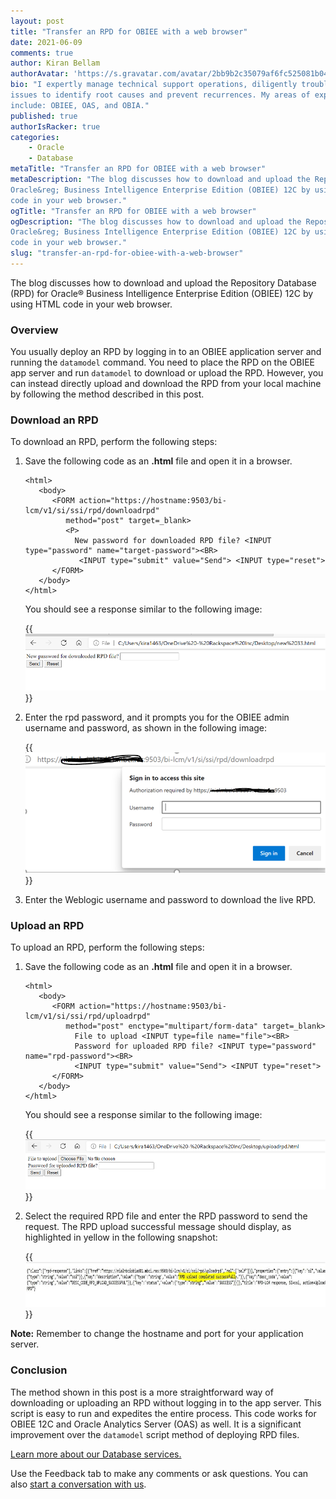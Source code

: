 ```yaml
---
layout: post
title: "Transfer an RPD for OBIEE with a web browser"
date: 2021-06-09
comments: true
author: Kiran Bellam
authorAvatar: 'https://s.gravatar.com/avatar/2bb9b2c35079af6fc525081b04c15470'
bio: "I expertly manage technical support operations, diligently troubleshooting
issues to identify root causes and prevent recurrences. My areas of expertise
include: OBIEE, OAS, and OBIA."
published: true
authorIsRacker: true
categories:
    - Oracle
    - Database
metaTitle: "Transfer an RPD for OBIEE with a web browser"
metaDescription: "The blog discusses how to download and upload the Repository Database (RPD) for
Oracle&reg; Business Intelligence Enterprise Edition (OBIEE) 12C by using HTML
code in your web browser."
ogTitle: "Transfer an RPD for OBIEE with a web browser"
ogDescription: "The blog discusses how to download and upload the Repository Database (RPD) for
Oracle&reg; Business Intelligence Enterprise Edition (OBIEE) 12C by using HTML
code in your web browser."
slug: "transfer-an-rpd-for-obiee-with-a-web-browser"
---
```


The blog discusses how to download and upload the Repository Database (RPD) for
Oracle&reg; Business Intelligence Enterprise Edition (OBIEE) 12C by using HTML
code in your web browser.

<!--more-->

### Overview

You usually deploy an RPD by logging in to an OBIEE application server and running the `datamodel` command. You need to place the RPD on the OBIEE app server and run `datamodel` to download or upload the RPD. However, you can instead directly upload and download the RPD from your local machine by following the method described in this post.

### Download an RPD

To download an RPD, perform the following steps:

1. Save the following code as an **.html** file and open it in a browser.

       <html>  
          <body>
             <FORM action="https://hostname:9503/bi-lcm/v1/si/ssi/rpd/downloadrpd"
                method="post" target=_blank>
                <P>
                  New password for downloaded RPD file? <INPUT type="password" name="target-password"><BR>
                   <INPUT type="submit" value="Send"> <INPUT type="reset">
             </FORM>
          </body>
       </html>

   You should see a response similar to the following image:

   {{<img src="Picture1.png" title="" alt="">}}

2. Enter the rpd password, and it prompts you for the OBIEE admin username and
   password, as shown in the following image:

   {{<img src="Picture2.png" title="" alt="">}}

3. Enter the Weblogic username and password to download the live RPD.

### Upload an RPD

To upload an RPD, perform the following steps:

1. Save the following code as an **.html** file and open it in a browser.

       <html>  
          <body>
             <FORM action="https://hostname:9503/bi-lcm/v1/si/ssi/rpd/uploadrpd"
                method="post" enctype="multipart/form-data" target=_blank>
                  File to upload <INPUT type=file name="file"><BR>
                  Password for uploaded RPD file? <INPUT type="password" name="rpd-password"><BR>
                  <INPUT type="submit" value="Send"> <INPUT type="reset">
             </FORM>
          </body>
       </html>

   You should see a response similar to the following image:

   {{<img src="Picture3.png" title="" alt="">}}

2. Select the required RPD file and enter the RPD password to send the request.
   The RPD upload successful message should display, as highlighted in yellow in
   the following snapshot:

   {{<img src="Picture4.png" title="" alt="">}}

**Note:** Remember to change the hostname and port for your application server.

### Conclusion

The method shown in this post is a more straightforward way of downloading or
uploading an RPD without logging in to the app server. This script is easy to
run and expedites the entire process. This code works for OBIEE 12C and Oracle
Analytics Server (OAS) as well. It is a significant improvement over the
`datamodel` script method of deploying RPD files.

<a class="cta blue" id="cta" href="https://www.rackspace.com/data/databases">Learn more about our Database services.</a>

Use the Feedback tab to make any comments or ask questions. You can also
[start a conversation with us](https://www.rackspace.com/contact).
